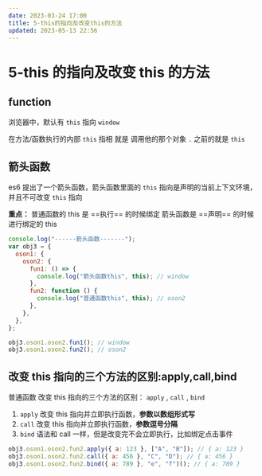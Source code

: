 ```yaml
---
date: 2023-03-24 17:00
title: 5-this的指向及改变this的方法
updated: 2023-05-13 22:56
---
```


# 5-this 的指向及改变 this 的方法

## function

浏览器中，默认有 `this` 指向 `window`

在方法/函数执行的内部 `this` 指相 就是 调用他的那个对象
`.` 之前的就是 `this`

## 箭头函数

es6 提出了一个箭头函数，箭头函数里面的 `this` 指向是声明的当前上下文环境，并且不可改变 `this` 指向

**重点：** 普通函数的 this 是 ==执行== 的时候绑定 箭头函数是 ==声明== 的时候进行绑定的 this

```js
console.log("------箭头函数-------");
var obj3 = {
  oson1: {
    oson2: {
      fun1: () => {
        console.log("箭头函数this", this); // window
      },
      fun2: function () {
        console.log("普通函数this", this); // oson2
      },
    },
  },
};

obj3.oson1.oson2.fun1(); // window
obj3.oson1.oson2.fun2(); // oson2
```

## 改变 this 指向的三个方法的区别:apply,call,bind

普通函数 改变 this 指向的三个方法的区别： `apply` , `call` , `bind`

1. `apply` 改变 this 指向并立即执行函数，**参数以数组形式写**
2. `call` 改变 this 指向并立即执行函数，**参数逗号分隔**
3. `bind` 语法和 call 一样，但是改变完不会立即执行，比如绑定点击事件

```js
obj3.oson1.oson2.fun2.apply({ a: 123 }, ["A", "B"]); // { a: 123 }
obj3.oson1.oson2.fun2.call({ a: 456 }, "C", "D"); // { a: 456 }
obj3.oson1.oson2.fun2.bind({ a: 789 }, "e", "f")(); // { a: 789 }
```
